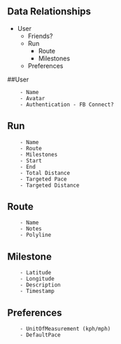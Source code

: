 ## Data Relationships

* User 
	* Friends? 
	* Run
		* Route
		* Milestones
	* Preferences
	

##User

		- Name
		- Avatar
		- Authentication - FB Connect?
		
## Run

		- Name
		- Route
		- Milestones
		- Start
		- End
		- Total Distance
		- Targeted Pace
		- Targeted Distance
		
## Route
		
		- Name
		- Notes
		- Polyline
		
## Milestone
	
		- Latitude
		- Longitude
		- Description
		- Timestamp
		
## Preferences

		- UnitOfMeasurement (kph/mph)
		- DefaultPace